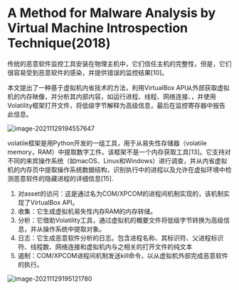 # A Method for Malware Analysis by Virtual Machine  Introspection Technique(2018)

传统的恶意软件监控工具安装在物理主机中，它们信任主机的完整性，但是，它们很容易受到恶意软件的感染，并提供错误的监控结果[10]。

本文提出了一种基于虚拟机内省技术的方法，利用VirtualBox  API从外部获取虚拟机的内存映像，并分析其内部内容，如运行进程、线程、网络连接、，并使用Volatility框架打开文件，将低级字节解释为高级信息，最后在监控寄存器中报告此信息。



![image-20211129194557647](http://gavinl1b0223342.oss-cn-beijing.aliyuncs.com/img/image-20211129194557647.png)

volatile框架是用Python开发的一组工具，用于从易失性存储器（volatile  memory，RAM）中提取数字工件。该框架不是一个内存获取工具[13]。它支持对不同的来宾操作系统（如macOS、Linux和Windows）进行调查，并从内省虚拟机的内存页中提取操作系统数据结构，识别执行中的进程以及允许在虚拟环境中检测恶意软件的隐藏进程的详细信息[15].



1. 对asset的访问：这是通过名为COM/XPCOM的进程间机制实现的，该机制实现了VirtualBox  API。
2. 收集：它生成虚拟机易失性内存RAM的内存转储。
3. 分析：它借助Volatility工具，通过虚拟机的概要文件将低级字节转换为高级信息，并从操作系统中提取对象。
4. 日志：它生成恶意软件分析的日志。包含进程名称、其标识符、父进程标识符、线程数、网络连接和虚拟机内与之相关的打开文件的纯文本
5. 遏制：COM/XPCOM进程间机制发送kill命令，以从虚拟机外部完成恶意软件的执行。

![image-20211129195121780](http://gavinl1b0223342.oss-cn-beijing.aliyuncs.com/img/image-20211129195121780.png)


